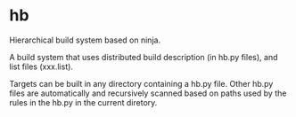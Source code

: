 # hb
Hierarchical build system based on ninja.

A build system that uses distributed build description (in hb.py files),
and list files (xxx.list).

Targets can be built in any directory containing a hb.py file.  Other hb.py
files are automatically and recursively scanned based on paths used by the
rules in the hb.py in the current diretory.
